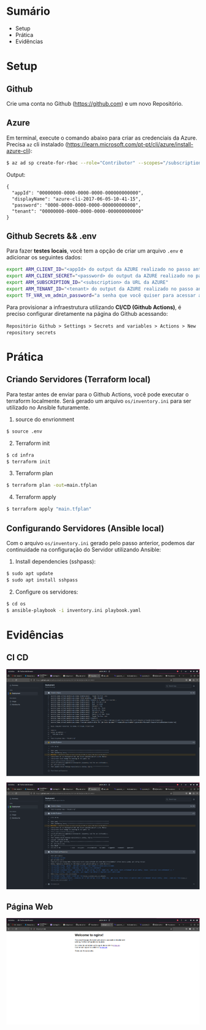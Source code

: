 # Sumário
- Setup
- Prática
- Evidências

# Setup

## Github

Crie uma conta no Github (https://github.com) e um novo Repositório. 

## Azure

Em terminal, execute o comando abaixo para criar as credenciais da Azure. Precisa `az` cli instalado (https://learn.microsoft.com/pt-pt/cli/azure/install-azure-cli):
```sh
$ az ad sp create-for-rbac --role="Contributor" --scopes="/subscriptions/20000000-0000-0000-0000-000000000000"
```

Output:
```
{
  "appId": "00000000-0000-0000-0000-000000000000",
  "displayName": "azure-cli-2017-06-05-10-41-15",
  "password": "0000-0000-0000-0000-000000000000",
  "tenant": "00000000-0000-0000-0000-000000000000"
}
```

## Github Secrets && .env

Para fazer **testes locais**, você tem a opção de criar um arquivo `.env` e adicionar os seguintes dados:

```sh
export ARM_CLIENT_ID="<appId> do output da AZURE realizado no passo anterior"
export ARM_CLIENT_SECRET="<password> do output da AZURE realizado no passo anterior"
export ARM_SUBSCRIPTION_ID="<subscription> da URL da AZURE"
export ARM_TENANT_ID="<tenant> do output da AZURE realizado no passo anterior"
export TF_VAR_vm_admin_password="a senha que você quiser para acessar a VM"
```

Para provisionar a infraestrutura utilizando **CI/CD (Github Actions)**, é preciso configurar diretamente na página do Github acessando: 

`Repositório Github > Settings > Secrets and variables > Actions > New repository secrets`

# Prática

## Criando Servidores (Terraform local)

Para testar antes de enviar para o Github Actions, você pode executar o terraform localmente. Será gerado um arquivo `os/inventory.ini` para ser utilizado no Ansible futuramente.

1. source do envrionment
```sh
$ source .env
```

2. Terraform init
```sh
$ cd infra
$ terraform init
```

3. Terraform plan
```sh
$ terraform plan -out=main.tfplan
```

4. Terraform apply
```sh
$ terraform apply "main.tfplan"
```

## Configurando Servidores (Ansible local)

Com o arquivo `os/inventory.ini` gerado pelo passo anterior, podemos dar continuidade na configuração do Servidor utilizando Ansible:

1. Install dependencies (sshpass):
```sh
$ sudo apt update
$ sudo apt install sshpass
```

2. Configure os servidores:
```sh
$ cd os
$ ansible-playbook -i inventory.ini playbook.yaml
```

# Evidências

## CI CD
![CI CD PROCESS](evidencias/cicd-process.png)

![CI CD SUCCESS](evidencias/cicd-success.png)

## Página Web

![PAG WEB](evidencias/web.png)
